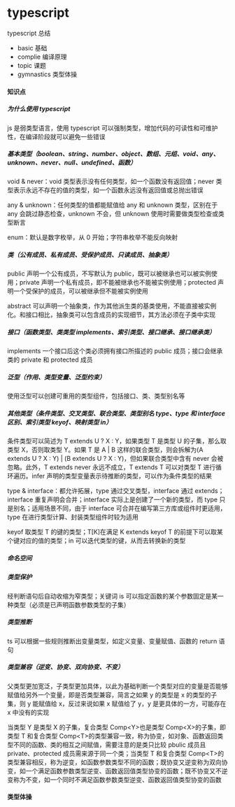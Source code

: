 # typescript

typescript 总结

- basic 基础
- complie 编译原理
- topic 课题
- gymnastics 类型体操

#### 知识点

##### 为什么使用 typescript

js 是弱类型语言，使用 typescript 可以强制类型，增加代码的可读性和可维护性，在编译阶段就可以避免一些错误

##### 基本类型（boolean、string、number、object、数组、元组、void、any、unknown、never、null、undefined、函数）

void & never：void 类型表示没有任何类型，如一个函数没有返回值；never 类型表示永远不存在的值的类型，如一个函数永远没有返回值或总抛出错误

any & unknown：任何类型的值都能赋值给 any 和 unknown 类型，区别在于 any 会跳过静态检查，unknown 不会，但 unknown 使用时需要做类型检查或类型断言

enum：默认是数字枚举，从 0 开始；字符串枚举不能反向映射

##### 类（公有成员、私有成员、受保护成员、只读成员、抽象类）

public 声明一个公有成员，不写默认为 public，既可以被继承也可以被实例使用；private 声明一个私有成员，即不能被继承也不能被实例使用；protected 声明一个受保护的成员，可以被继承但不能被实例使用

abstract 可以声明一个抽象类，作为其他派生类的基类使用，不能直接被实例化。和接口相比，抽象类可以包含成员的实现细节，其方法必须在子类中实现

##### 接口（函数类型、类类型 implements、索引类型、接口继承、接口继承类）

implements 一个接口后这个类必须拥有接口所描述的 public 成员；接口会继承类的 private 和 protected 成员

##### 泛型（作用、类型变量、泛型约束）

使用泛型可以创建可重用的类型组件，包括接口、类、类型别名等

##### 其他类型（条件类型、交叉类型、联合类型、类型别名 type、type 和 interface 区别、索引类型 keyof、映射类型 in）

条件类型可以简述为 T extends U ? X : Y，如果类型 T 是类型 U 的子集，那么取类型 X，否则取类型 Y。如果 T 是 A | B 这样的联合类型，则会拆解为(A extends U ? X : Y) | (B extends U ? X : Y)，但如果联合类型中含有 never 会被忽略。此外，T extends never 永远不成立，T extends T 可以对类型 T 进行循环遍历。infer 声明的类型变量表示待推断的类型，可以作为条件类型的结果

type & interface：都允许拓展，type 通过交叉类型，interface 通过 extends；interface 重复声明会合并；interface 实际上是创建了一个新的类型，而 type 只是别名；适用场景不同，由于 interface 可合并在编写第三方库或组件时更适用，type 在进行类型计算、封装类型组件时较为适用

keyof 取类型 T 的键的类型；T[K]在满足 K extends keyof T 的前提下可以取某个键对应的值的类型；in 可以迭代类型的键，从而去转换新的类型

##### 命名空间

##### 类型保护

经判断语句后自动收缩为窄类型；关键词 is 可以指定函数的某个参数固定是某一种类型（必须是已声明函数参数类型的子集）

##### 类型推断

ts 可以根据一些规则推断出变量类型，如定义变量、变量赋值、函数的 return 语句

##### 类型兼容（逆变、协变、双向协变、不变）

父类型更加宽泛，子类型更加具体，以此为基础判断一个类型对应的变量是否能够赋值给另外一个变量，即是否类型兼容，简言之如果 y 的类型是 x 的类型的子集，则 y 能赋值给 x，反过来说如果 x 赋值给了 y，y 是更具体的一方，可能存在 x 中没有的实现

当类型 Y 是类型 X 的子集，复合类型 Comp\<Y\>也是类型 Comp\<X\>的子集，即类型 T 和复合类型 Comp\<T\>的类型兼容一致，称为协变，如对象、函数返回类型不同的函数、类的相互之间赋值，需要注意的是类只比较 pbulic 成员且 private、protected 成员需来源于同一个类；当类型 T 和复合类型 Comp\<T\>的类型兼容相反，称为逆变，如函数参数类型不同的函数；既协变又逆变称为双向协变，如一个满足函数参数类型逆变、函数返回值类型协变的函数；既不协变又不逆变称为不变，如一个同时不满足函数参数类型逆变、函数返回值类型协变的函数

#### 类型体操
